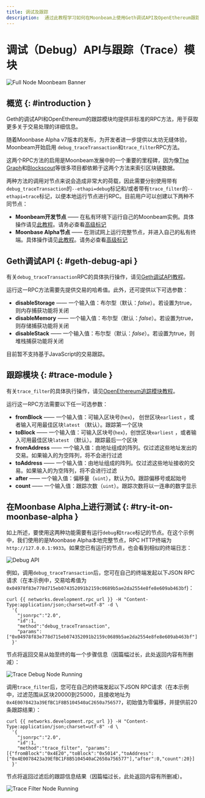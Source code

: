 ```yaml
---
title: 调试及跟踪
description:  通过此教程学习如何在Moonbeam上使用Geth调试API及OpenEthereum跟踪模块
---
```


# 调试（Debug）API与跟踪（Trace）模块

![Full Node Moonbeam Banner](/images/debugtrace/debugtrace-banner.png)

## 概览 {: #introduction } 

Geth的调试API和OpenEthereum的跟踪模块均提供非标准的RPC方法，用于获取更多关于交易处理的详细信息。

随着Moonbase Alpha v7版本的发布，为开发者进一步提供以太坊无缝体验，Moonbeam开始启用 `debug_traceTransaction`和`trace_filter`RPC方法。

这两个RPC方法的启用是Moonbeam发展中的一个重要的里程碑，因为像[The Graph](https://thegraph.com/)和[Blockscout](https://docs.blockscout.com/)等很多项目都依赖于这两个方法来索引区块链数据。

两种方法的调用对节点来说会造成非常大的荷载，因此需要分别使用带有`debug_traceTransaction`的`--ethapi=debug`标记和/或者带有`trace_filter`的`--ethapi=trace`标记，以便本地运行节点进行RPC。目前用户可以创建以下两种不同节点：

 - **Moonbeam开发节点** —— 在私有环境下运行自己的Moonbeam实例。具体操作请见[此教程](/getting-started/local-node/setting-up-a-node/)。请务必查看[高级标记](/getting-started/local-node/setting-up-a-node/#advanced-flags-and-options)
 - **Moonbase Alpha节点** —— 在测试网上运行完整节点，并进入自己的私有终端。具体操作请见[此教程](/node-operators/networks/full-node/)。请务必查看[高级标记](/node-operators/networks/full-node/#advanced-flags-and-options)

## Geth调试API {: #geth-debug-api } 

有关`debug_traceTransaction`RPC的具体执行操作，请见[Geth调试API教程](https://geth.ethereum.org/docs/rpc/ns-debug#debug_tracetransaction)。

运行这一RPC方法需要先提供交易的哈希值。此外，还可提供以下可选参数：

 - **disableStorage** —— 一个输入值：布尔型（默认：*false*）。若设置为true，则内存捕获功能将关闭
 - **disableMemory** —— 一个输入值：布尔型（默认：*false*）。若设置为true，则存储捕获功能将关闭
 - **disableStack** —— 一个输入值：布尔型（默认：*false*）。若设置为true，则堆栈捕获功能将关闭

目前暂不支持基于JavaScript的交易跟踪。

## 跟踪模块 {: #trace-module } 

有关`trace_filter`的具体执行操作，请见[OpenEthereum追踪模块教程](https://openethereum.github.io/JSONRPC-trace-module#trace_filter)。

运行这一RPC方法需要以下任一可选参数：

 - **fromBlock** —— 一个输入值：可输入区块号(`hex`)， 创世区块`earliest` ，或者输入可用最佳区块`latest` （默认）。跟踪第一个区块
 - **toBlock** —— 一个输入值：可输入区块号(`hex`)，创世区块`earliest` ，或者输入可用最佳区块`latest` （默认）。跟踪最后一个区块
 - **fromAddress** —— 一个输入值：由地址组成的阵列。仅过滤这些地址发出的交易。如果输入的为空阵列，将不会进行过滤
 - **toAddress** ——  一个输入值：由地址组成的阵列。仅过滤这些地址接收的交易。如果输入的为空阵列，将不会进行过滤
 - **after** —— 一个输入值：偏移量（`uint`），默认为0。跟踪偏移号或起始号
 - **count** —— 一个输入值：跟踪次数（`uint`）。跟踪次数将以一连串的数字显示

## 在Moonbase Alpha上进行测试 {: #try-it-on-moonbase-alpha } 

如上所述，要使用这两种功能需要有运行`debug`和`trace`标记的节点。在这个示例中，我们使用的是Moonbase Alpha本地完整节点，RPC HTTP终端为`http://127.0.0.1:9933`。如果您已有运行的节点，也会看到相似的终端日志：

![Debug API](/images/debugtrace/debugtrace-images1.png)

例如，调用`debug_traceTransaction`后，您可在自己的终端发起以下JSON RPC请求（在本示例中，交易哈希值为`0x04978f83e778d715eb074352091b2159c0689b5ae2da2554e8fe8e609ab463bf`)：

```
curl {{ networks.development.rpc_url }} -H "Content-Type:application/json;charset=utf-8" -d \
  '{
    "jsonrpc":"2.0",
    "id":1,
    "method":"debug_traceTransaction",
    "params": ["0x04978f83e778d715eb074352091b2159c0689b5ae2da2554e8fe8e609ab463bf"]
  }'
```

节点将返回交易从始至终的每一个步骤信息（因篇幅过长，此处返回内容有所删减）：

![Trace Debug Node Running](/images/debugtrace/debugtrace-images2.png)

调用`trace_filter`后，您可在自己的终端发起以下JSON RPC请求（在本示例中，过滤范围从区块20000到25000，且接收地址为`0x4E0078423a39EfBC1F8B5104540aC2650a756577`，初始值为零偏移，并提供前20条跟踪结果）：

```
curl {{ networks.development.rpc_url }} -H "Content-Type:application/json;charset=utf-8" -d \
  '{
    "jsonrpc":"2.0",
    "id":1,
    "method":"trace_filter", "params":[{"fromBlock":"0x4E20","toBlock":"0x5014","toAddress":["0x4E0078423a39EfBC1F8B5104540aC2650a756577"],"after":0,"count":20}]
  }'
```

节点将返回过滤后的跟踪信息结果（因篇幅过长，此处返回内容有所删减）。

![Trace Filter Node Running](/images/debugtrace/debugtrace-images3.png)
